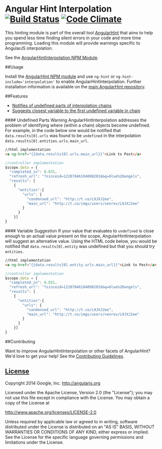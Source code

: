 # Angular Hint Interpolation [![Build Status](https://travis-ci.org/angular/angular-hint-interpolation.svg)](https://travis-ci.org/angular/angular-hint-interpolation) [![Code Climate](https://codeclimate.com/github/angular/angular-hint-interpolation.png)](https://codeclimate.com/github/angular/angular-hint-interpolation)

This hinting module is part of the overall tool [AngularHint](https://github.com/angular/angular-hint)
that aims to help you spend less time finding silent errors in your code and more time programming. Loading this module will provide warnings specific to AngularJS interpolation.

See the [AngularHintInterpolation NPM Module](https://www.npmjs.org/package/angular-hint-interpolation).

##Usage

Install the [AngularHint NPM module](https://www.npmjs.org/package/angular-hint)
and use `ng-hint` or `ng-hint-include='interpolation'` to
enable AngularHintInterpolation. Further installation information is available on the
[main AngularHint repository](https://github.com/angular/angular-hint#usage).


##Features
  - [Notifies of undefined parts of interpolation chains](#undefined-parts-warning)
  - [Suggests closest variable to the first undefined variable in chain](#variable-suggestion)


####<a name="undefined-parts-warning"></a> Undefined Parts Warning
 AngularHintInterpolation addresses the problem of identifying where (within a chain) objects become undefined. For example, in the code below one would be notified that `data.results[0].urls` was found to be `undefined` in the interpolation `data.results[0].entities.urls.main_url`.

```html
//html implementation
<a ng-href="{{data.results[0].urls.main_url}}">Link to Post</a>
```

```javascript
//controller implementation
$scope.data = {
  "completed_in": 0.031,
  "refresh_url": "?sinceid=122078461840982016&q=blue%20angels",
  "results": [
    {
      "entities":{
        "urls": {
          "condensed_url": "http://t.co/L9JXJ2ee",
          "main_url": "http://t.co/imgs/users/venrov/L9JXJ2ee"
        }
      }
    }]
}
```

####<a name="variable-suggestion"></a> Variable Suggestion
 If your value that evaluates to `undefined` is close enough to an actual value present on the scope, AngularHintInterpolation will suggest an alternative value. Using the HTML code below, you would be notified that `data.results[0].entity` was undefined but that you should try `entities`.

```html
//html implementation
<a ng-href="{{data.results[0].entity.urls.main_url}}">Link to Post</a>
```

```javascript
//controller implementation
$scope.data = {
  "completed_in": 0.031,
  "refresh_url": "?sinceid=122078461840982016&q=blue%20angels",
  "results": [
    {
      "entities":{
        "urls": {
          "condensed_url": "http://t.co/L9JXJ2ee",
          "main_url": "http://t.co/imgs/users/venrov/L9JXJ2ee"
        }
      }
    }]
}
```

##Contributing

Want to improve AngularHintInterpolation or other facets of AngularHint? We'd love to get your help! See the [Contributing Guidelines](https://github.com/angular/angular-hint/blob/master/CONTRIBUTING.md).

## [License](LICENSE)

Copyright 2014 Google, Inc. http://angularjs.org

Licensed under the Apache License, Version 2.0 (the "License");
you may not use this file except in compliance with the License.
You may obtain a copy of the License at

   http://www.apache.org/licenses/LICENSE-2.0

Unless required by applicable law or agreed to in writing, software
distributed under the License is distributed on an "AS IS" BASIS,
WITHOUT WARRANTIES OR CONDITIONS OF ANY KIND, either express or implied.
See the License for the specific language governing permissions and
limitations under the License.
